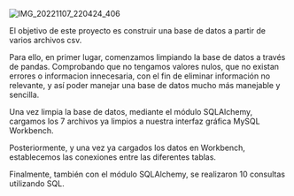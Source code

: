
![IMG_20221107_220424_406](https://user-images.githubusercontent.com/114336696/200415423-8477d7d1-316a-4155-8450-27e1127e1492.jpg)

El objetivo de este proyecto es construir una base de datos a partir de varios archivos csv.

Para ello, en primer lugar, comenzamos limpiando la base de datos a través de pandas. Comprobando que no tengamos valores nulos, que no existan errores o informacion innecesaria, con el fin de eliminar información no relevante, y así poder manejar una base de datos mucho más manejable y sencilla.

Una vez limpia la base de datos, mediante el módulo SQLAlchemy, cargamos los 7 archivos ya limpios a nuestra interfaz gráfica MySQL Workbench.

Posteriormente, y una vez ya cargados los datos en Workbench, establecemos las conexiones entre las diferentes tablas.

Finalmente, también con el módulo SQLAlchemy, se realizaron 10 consultas utilizando SQL.
